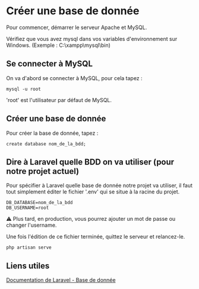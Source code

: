 # Créer une base de donnée

Pour commencer, démarrer le serveur Apache et MySQL.

Vérifiez que vous avez mysql dans vos variables d'environnement sur Windows. (Exemple : C:\xampp\mysql\bin)

## Se connecter à MySQL

On va d'abord se connecter à MySQL, pour cela tapez :

```
mysql -u root
```

'root' est l'utilisateur par défaut de MySQL.

## Créer une base de donnée

Pour créer la base de donnée, tapez :

```
create database nom_de_la_bdd;
```

## Dire à Laravel quelle BDD on va utiliser (pour notre projet actuel)

Pour spécifier à Laravel quelle base de donnée notre projet va utiliser, il faut tout simplement éditer le fichier '.env' qui se situe à la racine du projet.

```
DB_DATABASE=nom_de_la_bdd
DB_USERNAME=root
```

⚠️ Plus tard, en production, vous pourrez ajouter un mot de passe ou changer l'username.

Une fois l'édition de ce fichier terminée, quittez le serveur et relancez-le.

```
php artisan serve
```

## Liens utiles

[Documentation de Laravel - Base de donnée](https://laravel.com/docs/8.x/database)
